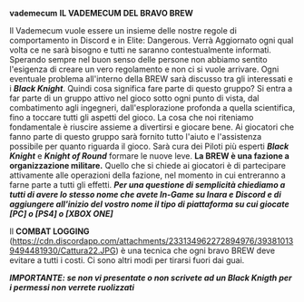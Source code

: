 **vademecum**
**IL VADEMECUM DEL BRAVO BREW**

Il Vademecum vuole essere un insieme delle nostre regole di comportamento in Discord e in Elite: Dangerous.
Verrà Aggiornato ogni qual volta ce ne sarà bisogno e tutti ne saranno contestualmente informati.
Sperando sempre nel buon senso delle persone non abbiamo sentito l'esigenza di creare un vero regolamento e non ci si vuole arrivare. Ogni eventuale problema all'interno della BREW sarà discusso tra gli interessati e i ***Black Knight***.
Quindi cosa significa fare parte di questo gruppo?
Si entra a far parte di un gruppo attivo nel gioco sotto ogni punto di vista, dal combatimento agli ingegneri, dall'esplorazione profonda a quella scientifica, fino a toccare tutti gli aspetti del gioco.
La cosa che noi riteniamo fondamentale è riuscire assieme a divertirsi e giocare bene.
Ai giocatori che fanno parte di questo gruppo sarà fornito tutto l'aiuto e l'assistenza possibile per quanto riguarda il gioco. 
Sarà cura dei Piloti più esperti ***Black Knight*** e ***Knight of Round*** formare le nuove leve.
**La BREW è una fazione a organizzazione militare.** Quello che si chiede ai giocatori è di partecipare attivamente alle operazioni della fazione, nel momento in cui entreranno a farne parte a tutti gli effetti.
***Per una questione di semplicità chiediamo a tutti di avere lo stesso nome che avete In-Game su Inara e Discord e di aggiungere all'inizio del vostro nome il tipo di piattaforma su cui giocate [PC] o [PS4] o [XBOX ONE]***

Il **COMBAT LOGGING** (https://cdn.discordapp.com/attachments/233134962272894976/393810139494481930/Cattura22.JPG) è una tecnica che ogni bravo BREW deve evitare a tutti i costi. Ci sono altri modi per tirarsi fuori dai guai.

***IMPORTANTE: se non vi presentate o non scrivete ad un Black Knigth per i permessi non verrete ruolizzati***
